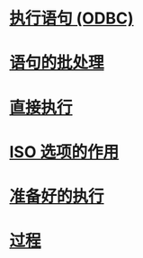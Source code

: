 # [执行语句 (ODBC)](executing-statements-odbc.md)
# [语句的批处理](batches-of-statements.md)
# [直接执行](direct-execution.md)
# [ISO 选项的作用](effects-of-iso-options.md)
# [准备好的执行](prepared-execution.md)
# [过程](procedures.md)
